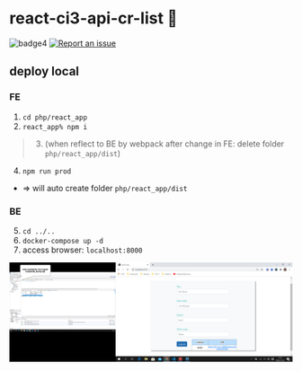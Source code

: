 # react-ci3-api-cr-list 🚀

![badge4](https://img.shields.io/badge/docker-3.3.1-blue)
[![Report an issue](https://img.shields.io/badge/Support-Issues-green)](https://github.com/tquangdo/react-ci3-api-cr-list/issues/new)

## deploy local
### FE
1. `cd php/react_app`
2. `react_app% npm i`
>3. (when reflect to BE by webpack after change in FE: delete folder `php/react_app/dist`)
4. `npm run prod`
- => will auto create folder `php/react_app/dist` 
### BE
5. `cd ../..`
6. `docker-compose up -d`
7. access browser: `localhost:8000`

![demo](demo.png)

